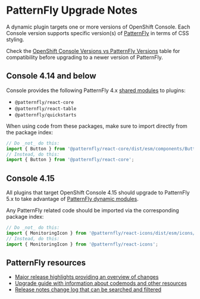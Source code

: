 # PatternFly Upgrade Notes

A dynamic plugin targets one or more versions of OpenShift Console. Each Console version supports
specific version(s) of [PatternFly](https://www.patternfly.org/) in terms of CSS styling.

Check the [OpenShift Console Versions vs PatternFly Versions][console-pf-versions] table for
compatibility before upgrading to a newer version of PatternFly.

## Console 4.14 and below

Console provides the following PatternFly 4.x [shared modules][console-shared-modules] to plugins:

- `@patternfly/react-core`
- `@patternfly/react-table`
- `@patternfly/quickstarts`

When using code from these packages, make sure to import directly from the package index:

```ts
// Do _not_ do this:
import { Button } from '@patternfly/react-core/dist/esm/components/Button';
// Instead, do this:
import { Button } from '@patternfly/react-core';
```

## Console 4.15

All plugins that target OpenShift Console 4.15 should upgrade to PatternFly 5.x to take advantage
of [PatternFly dynamic modules][console-pf-dynamic-modules].

Any PatternFly related code should be imported via the corresponding package index:

```ts
// Do _not_ do this:
import { MonitoringIcon } from '@patternfly/react-icons/dist/esm/icons/monitoring-icon';
// Instead, do this:
import { MonitoringIcon } from '@patternfly/react-icons';
```

## PatternFly resources

- [Major release highlights providing an overview of changes][pf-release-highlights]
- [Upgrade guide with information about codemods and other resources][pf-upgrade-guide]
- [Release notes change log that can be searched and filtered][pf-upgrade-release-notes]

[console-shared-modules]: ./README.md#shared-modules
[console-pf-versions]: ./README.md#openshift-console-versions-vs-patternfly-versions
[console-pf-dynamic-modules]: ./README.md#patternfly-dynamic-modules
[pf-release-highlights]: https://www.patternfly.org/get-started/release-highlights/
[pf-upgrade-guide]: https://www.patternfly.org/get-started/upgrade
[pf-upgrade-release-notes]: https://www.patternfly.org/get-started/upgrade/release-notes
